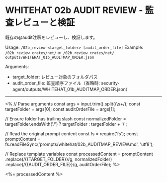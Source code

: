 # WHITEHAT 02b AUDIT REVIEW - 監査レビューと検証

既存の@audit注釈をレビューし、検証します。

Usage: `/02b_review <target_folder> [audit_order_file]`
Example: `/02b_review crates/net/` or `/02b_review crates/net/ outputs/WHITEHAT_01b_AUDITMAP_ORDER.json`

Arguments:
- target_folder: レビュー対象のフォルダパス
- audit_order_file: 監査順序ファイル（省略時: security-agent/outputs/WHITEHAT_01b_AUDITMAP_ORDER.json）

---

<% 
// Parse arguments
const args = input.trim().split(/\s+/);
const targetFolder = args[0];
const auditOrderFile = args[1];

// Ensure folder has trailing slash
const normalizedFolder = targetFolder.endsWith('/') ? targetFolder : targetFolder + '/';

// Read the original prompt content
const fs = require('fs');
const promptContent = fs.readFileSync('prompts/whitehat/02b_AUDITMAP_REVIEW.md', 'utf8');

// Replace template variables
const processedContent = promptContent
  .replace(/\{\{TARGET_FOLDER\}\}/g, normalizedFolder)
  .replace(/\{\{AUDIT_ORDER_FILE\}\}/g, auditOrderFile);
%>

<%= processedContent %>
